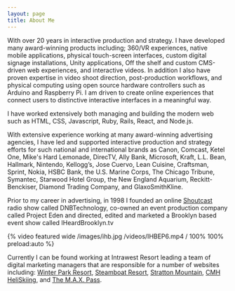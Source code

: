 ```yaml
---
layout: page
title: About Me
---
```



With over 20 years in interactive production and strategy. I have developed many award-winning products including; 360/VR experiences, native mobile applications, physical touch-screen interfaces, custom digital signage installations, Unity applications, Off the shelf and custom CMS-driven web experiences, and interactive videos. In addition I also have proven expertise in video shoot direction, post-production workflows, and physical computing using open source hardware controllers such as Arduino and Raspberry Pi. I am driven to create online experiences that connect users to distinctive interactive interfaces in a meaningful way.

I have worked extensively both managing and building the modern web such as HTML, CSS, Javascript,
Ruby, Rails, React, and Node.js.

With extensive experience working at many award-winning advertising agencies, I have led and supported interactive production and strategy efforts for such national and international brands
as Canon, Comcast, Ketel One, Mike's Hard Lemonade, DirecTV, Ally Bank, Microsoft, Kraft, L.L. Bean, Hallmark, Nintendo, Kellogg’s, Jose Cuervo, Lean Cuisine, Craftsman, Sprint, Nokia, HSBC Bank, the U.S. Marine Corps, The Chicago Tribune, Symantec, Starwood Hotel Group, the New England Aquarium, Reckitt- Benckiser, Diamond Trading Company, and GlaxoSmithKline. 

Prior to my career in advertising, in 1998 I founded an online <a href="https://en.wikipedia.org/wiki/SHOUTcast">Shoutcast</a> radio show called DNBTechnology, co-owned an event production company called Project Eden and directed, edited and marketed a Brooklyn based event show called IHeardBrooklyn.tv 

  {% video featured wide /images/ihb.jpg /videos/IHBEP6.mp4 / 100% 100% preload:auto %}

Currently I can be found working at Intrawest Resort leading a team of digital marketing managers that are responsible for a number of websites including: [Winter Park Resort](https://www.winterparkresort.com/), [Steamboat Resort](https://www.steamboat.com/), [Stratton Mountain](https://www.stratton.com/), [CMH HeliSkiing](https://www.canadianmountainholidays.com/), and [The M.A.X. Pass](https://www.themaxpass.com/).


